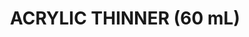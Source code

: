 ---
layout: product
title: "ACRYLIC THINNER (60 mL)"
price: "700" 
desc: "Razređivač za akrilne boje"
img_path: "/assets/img/A.MIG-2000.webp"
brand: "AMMO"
available: true
special_offer: false
new: false
soon: false
cat: "020000"
subcat: "020100"
subsubcat: "020105"
sifra: "A.MIG-2000"
popular: false
spec: false
---